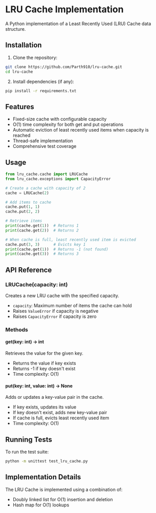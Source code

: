 # LRU Cache Implementation

A Python implementation of a Least Recently Used (LRU) Cache data structure.

## Installation

1. Clone the repository:
```bash
git clone https://github.com/Parth910/lru-cache.git
cd lru-cache
```

2. Install dependencies (if any):
```bash
pip install -r requirements.txt
```

## Features

- Fixed-size cache with configurable capacity
- O(1) time complexity for both get and put operations
- Automatic eviction of least recently used items when capacity is reached
- Thread-safe implementation
- Comprehensive test coverage

## Usage

```python
from lru_cache.cache import LRUCache
from lru_cache.exceptions import CapacityError

# Create a cache with capacity of 2
cache = LRUCache(2)

# Add items to cache
cache.put(1, 1)
cache.put(2, 2)

# Retrieve items
print(cache.get(1))  # Returns 1
print(cache.get(2))  # Returns 2

# When cache is full, least recently used item is evicted
cache.put(3, 3)      # Evicts key 1
print(cache.get(1))  # Returns -1 (not found)
print(cache.get(3))  # Returns 3
```

## API Reference

### LRUCache(capacity: int)

Creates a new LRU cache with the specified capacity.

- `capacity`: Maximum number of items the cache can hold
- Raises `ValueError` if capacity is negative
- Raises `CapacityError` if capacity is zero

### Methods

#### get(key: int) -> int

Retrieves the value for the given key.

- Returns the value if key exists
- Returns -1 if key doesn't exist
- Time complexity: O(1)

#### put(key: int, value: int) -> None

Adds or updates a key-value pair in the cache.

- If key exists, updates its value
- If key doesn't exist, adds new key-value pair
- If cache is full, evicts least recently used item
- Time complexity: O(1)

## Running Tests

To run the test suite:

```bash
python -m unittest test_lru_cache.py
```

## Implementation Details

The LRU Cache is implemented using a combination of:
- Doubly linked list for O(1) insertion and deletion
- Hash map for O(1) lookups
